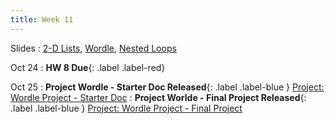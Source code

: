 ```yaml
---
title: Week 11
---
```


Slides
: [2-D Lists](https://docs.google.com/presentation/d/1XK18oFo2AhHdeQhU7Y1EhVyaEBhlUtdw68CtUkZPquY/edit?usp=sharing), [Wordle](https://docs.google.com/presentation/d/1v0LNvBKuMoVZD4WONfLLcCgMjmKMPKxzl8LdtmOvjXw/edit?usp=sharing), [Nested Loops](https://docs.google.com/presentation/d/1YXm_Bw7zDaQLLCFWhqxhuefGsRWXzxDKZI1yqoGmzro/edit?usp=sharing)

Oct 24
: **HW 8 Due**{: .label .label-red}

Oct 25
:  **Project Wordle - Starter Doc Released**{: .label .label-blue } [Project: Wordle Project - Starter Doc](https://edstem.org/us/courses/41263/lessons/72858/slides/394646)
:  **Project Worlde - Final Project Released**{: .label .label-blue } [Project: Wordle Project - Final Project](https://edstem.org/us/courses/41263/lessons/73255/slides/394643)
